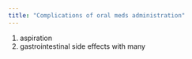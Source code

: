 ```yaml
---
title: "Complications of oral meds administration"
---
```

1) aspiration
2) gastrointestinal side effects with many

